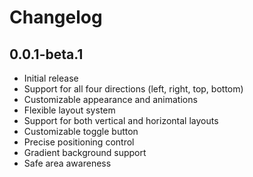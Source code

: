 # Changelog

## 0.0.1-beta.1

* Initial release
* Support for all four directions (left, right, top, bottom)
* Customizable appearance and animations
* Flexible layout system
* Support for both vertical and horizontal layouts
* Customizable toggle button
* Precise positioning control
* Gradient background support
* Safe area awareness 